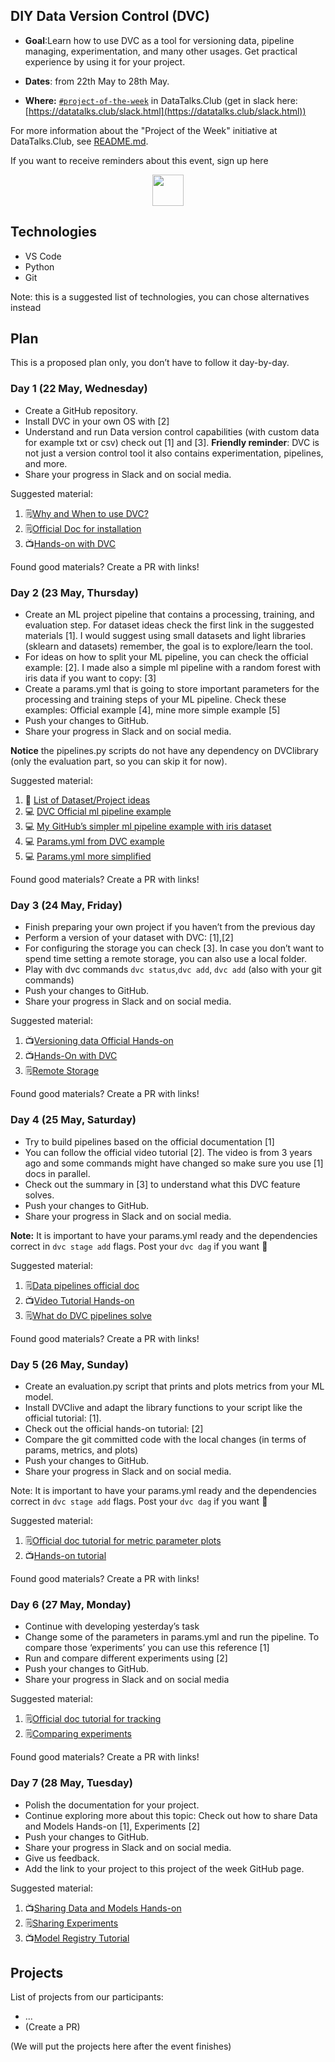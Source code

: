 ## DIY Data Version Control (DVC)

- **Goal**:Learn how to use DVC as a tool for versioning data, pipeline managing, experimentation, and many other usages. Get practical experience by using it for your project.

- **Dates**: from 22th May to 28th May.
- **Where:** [`#project-of-the-week`](https://app.slack.com/client/T01ATQK62F8/C02BP4FQH36) in DataTalks.Club (get in slack here: [https://datatalks.club/slack.html](https://datatalks.club/slack.html))

For more information about the "Project of the Week" initiative
at DataTalks.Club, see [README.md](README.md).

If you want to receive reminders about this event, sign up here

<p align="center">
  <a href="https://lu.ma/dtc-potw-dvc1"><img src="https://user-images.githubusercontent.com/875246/185755203-17945fd1-6b64-46f2-8377-1011dcb1a444.png" height="50" /></a>
</p>

## Technologies

- VS Code
- Python
- Git

Note: this is a suggested list of technologies, you can chose
alternatives instead

## Plan

This is a proposed plan only, you don’t have to follow it day-by-day.

### Day 1 (22 May, Wednesday)

- Create a GitHub repository.
- Install DVC in your own OS with [2]
- Understand and run Data version control capabilities (with custom data for example txt or csv) check out [1] and [3]. **Friendly reminder**: DVC is not just a version control tool it also contains experimentation, pipelines, and more.
- Share your progress in Slack and on social media.

Suggested material:

1. 🗒️[Why and When to use DVC?](https://dvc.org/doc/use-cases)
2. 🗒️[Official Doc for installation](https://dvc.org/doc/install)
3. 📺[Hands-on with DVC](https://www.youtube.com/watch?v=efnw2QvlhZM)

Found good materials? Create a PR with links!

### Day 2 (23 May, Thursday)

- Create an ML project pipeline that contains a processing, training, and evaluation step. For dataset ideas check the first link in the suggested materials [1]. I would suggest using small datasets and light libraries (sklearn and datasets) remember, the goal is to explore/learn the tool.
- For ideas on how to split your ML pipeline, you can check the official example: [2]. I made also a simple ml pipeline with a random forest with iris data if you want to copy: [3]
- Create a params.yml that is going to store important parameters for the processing and training steps of your ML pipeline. Check these examples: Official example [4], mine more simple example [5]
- Push your changes to GitHub.
- Share your progress in Slack and on social media.

**Notice** the pipelines.py scripts do not have any dependency on DVClibrary (only the evaluation part, so you can skip it for now).

Suggested material:

1. 💾 [List of Dataset/Project ideas](https://github.com/DataTalksClub/data-engineering-zoomcamp/blob/main/projects/datasets.md)
2. 💻 [DVC Official ml pipeline example](https://github.com/iterative/example-get-started/tree/main/src)
3. 💻 [My GitHub’s simpler ml pipeline example with iris dataset](https://github.com/AntonisCSt/POW_DVC/tree/main/src)
4. 💻 [Params.yml from DVC example](https://github.com/iterative/example-get-started/blob/main/params.yaml)
5. 💻 [Params.yml more simplified](https://github.com/AntonisCSt/POW_DVC/blob/main/params.yaml)

Found good materials? Create a PR with links!

### Day 3 (24 May, Friday)

- Finish preparing your own project if you haven’t from the previous day
- Perform a version of your dataset with DVC: [1],[2]
- For configuring the storage you can check [3].
  In case you don’t want to spend time setting a remote storage, you can also use a local folder.
- Play with dvc commands `dvc status`,`dvc add`, `dvc add` (also with your git commands)
- Push your changes to GitHub.
- Share your progress in Slack and on social media.

Suggested material:

1. 📺[Versioning data Official Hands-on](https://www.youtube.com/watch?v=kLKBcPonMYw&t=0s)
2. 📺[Hands-On with DVC](https://www.youtube.com/watch?v=efnw2QvlhZM)
3. 🗒️[Remote Storage](https://dvc.org/doc/user-guide/data-management/remote-storage)

Found good materials? Create a PR with links!

### Day 4 (25 May, Saturday)

- Try to build pipelines based on the official documentation [1]
- You can follow the official video tutorial [2]. The video is from 3 years ago and some commands might have changed so make sure you use [1] docs in parallel.
- Check out the summary in [3] to understand what this DVC feature solves.
- Push your changes to GitHub.
- Share your progress in Slack and on social media.

**Note:** It is important to have your params.yml ready and the dependencies correct in `dvc stage add` flags.
Post your `dvc dag` if you want 🙂

Suggested material:

1. 🗒️[Data pipelines official doc](https://dvc.org/doc/start/data-pipelines/data-pipelines)
2. 📺[Video Tutorial Hands-on](https://www.youtube.com/watch?v=71IGzyH95UY)
3. 🗒️[What do DVC pipelines solve](https://dvc.org/doc/start/data-pipelines/data-pipelines#summary)

Found good materials? Create a PR with links!

### Day 5 (26 May, Sunday)

- Create an evaluation.py script that prints and plots metrics from your ML model.
- Install DVClive and adapt the library functions to your script like the official tutorial: [1].
- Check out the official hands-on tutorial: [2]
- Compare the git committed code with the local changes (in terms of params, metrics, and plots)
- Push your changes to GitHub.
- Share your progress in Slack and on social media.

Note: It is important to have your params.yml ready and the dependencies correct in `dvc stage add` flags.
Post your `dvc dag` if you want 🙂

Suggested material:

1. 🗒️[Official doc tutorial for metric parameter plots](https://dvc.org/doc/start/data-pipelines/metrics-parameters-plots)
2. 📺[Hands-on tutorial](https://www.youtube.com/watch?v=iduHPtBncBk&list=PL7WG7YrwYcnDb0qdPl9-KEStsL-3oaEjg)

Found good materials? Create a PR with links!

### Day 6 (27 May, Monday)

- Continue with developing yesterday’s task
- Change some of the parameters in params.yml and run the pipeline. To compare those ‘experiments’ you can use this reference [1]
- Run and compare different experiments using [2]
- Push your changes to GitHub.
- Share your progress in Slack and on social media

Suggested material:

1. 🗒️[Official doc tutorial for tracking](https://dvc.org/doc/start/experiments/experiment-tracking?tab=VSCode-Extension#tracking)
2. 🗒️[Comparing experiments](https://dvc.org/doc/user-guide/experiment-management/comparing-experiments)

Found good materials? Create a PR with links!

### Day 7 (28 May, Tuesday)

- Polish the documentation for your project.
- Continue exploring more about this topic: Check out how to share Data and Models Hands-on [1], Experiments [2]
- Push your changes to GitHub.
- Share your progress in Slack and on social media.
- Give us feedback.
- Add the link to your project to this project of the week GitHub page.

Suggested material:

1. 📺[Sharing Data and Models Hands-on](https://www.youtube.com/watch?v=EE7Gk84OZY8&list=PL7WG7YrwYcnDb0qdPl9-KEStsL-3oaEjg&index=2)
2. 🗒️[Sharing Experiments](https://dvc.org/doc/user-guide/experiment-management/sharing-experiments)
3. 📺[Model Registry Tutorial](https://www.youtube.com/watch?v=T7MBFpnSr9Q)

## Projects

List of projects from our participants:

- ...
- (Create a PR)

(We will put the projects here after the event finishes)

